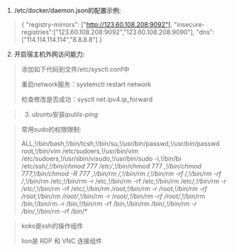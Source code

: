 1. /etc/docker/daemon.json的配置示例:

>  {
>         "registry-mirrors": ["http://123.60.108.208:9092"],
>         "insecure-registries":["123.60.108.208:9092","123.60.108.208:9090"],
>         "dns":["114.114.114.114","8.8.8.8"]
> }



2. 开启宿主机外网访问能力:

> 添加如下代码到文件/etc/sysctl.conf中
>
> 重启network服务：systemctl restart network
>
> 检查修改是否成功：sysctl net.ipv4.ip_forward

> 3. ubuntu安装*iputils-ping* 

> 常用sudo的权限限制:
>
> ALL,!/bin/bash,!/bin/tcsh,!/bin/su,!/usr/bin/passwd,!/usr/bin/passwd root,!/bin/vim /etc/sudoers,!/usr/bin/vim /etc/sudoers,!/usr/sbin/visudo,!/usr/bin/sudo -i,!/bin/bi /etc/ssh/*,!/bin/chmod 777 /etc/*,!/bin/chmod 777 *,!/bin/chmod 777,!/bin/chmod -R 777 *,!/bin/rm /*,!/bin/rm /,!/bin/rm -rf /,!/bin/rm -rf /*,!/bin/rm /etc,!/bin/rm -r /etc,!/bin/rm -rf /etc,!/bin/rm /etc/*,!/bin/rm -r /etc/*,!/bin/rm -rf /etc/*,!/bin/rm /root,!/bin/rm -r /root,!/bin/rm -rf /root,!/bin/rm /root/*,!/bin/rm -r /root/*,!/bin/rm -rf /root/*,!/bin/rm /bin,!/bin/rm -r /bin,!/bin/rm -rf /bin,!/bin/rm /bin/*,!/bin/rm -r /bin/*,!/bin/rm -rf /bin/*

> koko是ssh的操作组件
>
> lion是 RDP 和 VNC 连接组件

